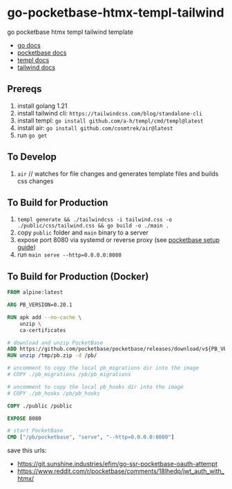 # go-pocketbase-htmx-templ-tailwind
go pocketbase htmx templ tailwind template

- [go docs](https://go.dev/doc/)
- [pocketbase docs](https://pocketbase.io/docs/)
- [templ docs](https://github.com/a-h/templ)
- [tailwind docs](https://tailwindcss.com/docs/installation)

## Prereqs

1. install golang 1.21
2. install tailwind cli: `https://tailwindcss.com/blog/standalone-cli`
3. install templ: `go install github.com/a-h/templ/cmd/templ@latest`
4. install air: `go install github.com/cosmtrek/air@latest`
5. run `go get`

## To Develop

1. `air` // watches for file changes and generates template files and builds css changes

## To Build for Production

1. `templ generate && ./tailwindcss -i tailwind.css -o ./public/css/tailwind.css && go build -o ./main .`
2. copy `public` folder and `main` binary to a server 
3. expose port 8080 via systemd or reverse proxy (see [pocketbase setup guide](https://pocketbase.io/docs/going-to-production/#minimal-setup))
4. run `main serve --http=0.0.0.0:8080`

## To Build for Production (Docker)

```dockerfile
FROM alpine:latest

ARG PB_VERSION=0.20.1

RUN apk add --no-cache \
    unzip \
    ca-certificates

# download and unzip PocketBase
ADD https://github.com/pocketbase/pocketbase/releases/download/v${PB_VERSION}/pocketbase_${PB_VERSION}_linux_amd64.zip /tmp/pb.zip
RUN unzip /tmp/pb.zip -d /pb/

# uncomment to copy the local pb_migrations dir into the image
# COPY ./pb_migrations /pb/pb_migrations

# uncomment to copy the local pb_hooks dir into the image
# COPY ./pb_hooks /pb/pb_hooks

COPY ./public /public

EXPOSE 8080

# start PocketBase
CMD ["/pb/pocketbase", "serve", "--http=0.0.0.0:8080"]
```

save this urls:
- https://git.sunshine.industries/efim/go-ssr-pocketbase-oauth-attempt
- https://www.reddit.com/r/pocketbase/comments/18lhedp/jwt_auth_with_htmx/
